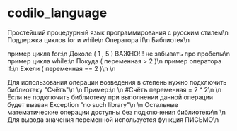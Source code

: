 # codilo_language
Простейший процедурный язык программирования с русским стилем\n 
Поддержка циклов for и while\n
Оператора if\n
Библиотек\n

пример цикла for:\n
Доколе ( 1 , 5 ) ВАЖНО!!! не забывать про пробелы\n
пример цикла while:\n
Покуда ( переменная > 2 )\n
пример оператора if:\n
Ежели ( переменная == 2 )\n
\n

Для использования операции возведения в степень нужно подключить библиотеку "Счётъ"\n
\n
Пример:\n
\n
#Счётъ
переменная = 2 ^ 2\n
\n
Если не подключить библиотеку при выполнении данной операции  будет вызван Exception "no such library"\n
\n
Остальные математические операции доступны без подключения библиотеки\n
\n
Для вывода значения переменной используется функция ПИСЬМО\n

